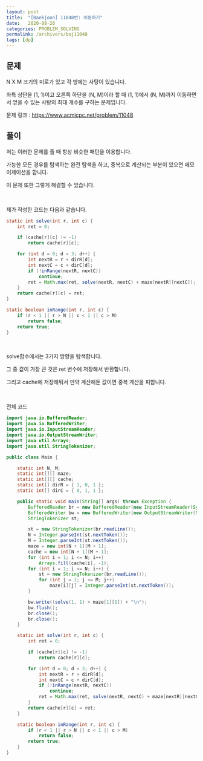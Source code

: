 ```yaml
---
layout: post
title:  "[Baekjoon] 11048번: 이동하기"
date:   2020-08-26
categories: PROBLEM_SOLVING
permalink: /archivers/boj11048
tags: [dp]
---
```


## 문제

N X M 크기의 미로가 있고 각 방에는 사탕이 있습니다.

좌특 상단을 (1, 1)이고 오른쪽 하단을 (N, M)이라 할 때 (1, 1)에서 (N, M)까지 이동하면서 얻을 수 있는 사탕의 최대 개수를 구하는 문제입니다.

문제 링크 : <https://www.acmicpc.net/problem/11048>

## 풀이

저는 이러한 문제를 풀 때 항상 비슷한 패턴을 이용합니다.

가능한 모든 경우를 탐색하는 완전 탐색을 하고, 중복으로 계산되는 부분이 있으면 메모이제이션을 합니다.

이 문제 또한 그렇게 해결할 수 있습니다.

<br/>

제가 작성한 코드는 다음과 같습니다.

~~~java
static int solve(int r, int c) {
	int ret = 0;

	if (cache[r][c] != -1)
		return cache[r][c];

	for (int d = 0; d < 3; d++) {
		int nextR = r + dirR[d];
		int nextC = c + dirC[d];
		if (!inRange(nextR, nextC))
			continue;
		ret = Math.max(ret, solve(nextR, nextC) + maze[nextR][nextC]);
	}
	return cache[r][c] = ret;
}

static boolean inRange(int r, int c) {
	if (r < 1 || r > N || c < 1 || c > M)
		return false;
	return true;
}
~~~
<br/>

solve함수에서는 3가지 방향을 탐색합니다.

그 중 값이 가장 큰 것은 ret 변수에 저장해서 반환합니다.

그리고 cache에 저장해둬서 만약 계산해둔 값이면 중복 계산을 피합니다.

<br/>

전체 코드

~~~java
import java.io.BufferedReader;
import java.io.BufferedWriter;
import java.io.InputStreamReader;
import java.io.OutputStreamWriter;
import java.util.Arrays;
import java.util.StringTokenizer;

public class Main {

	static int N, M;
	static int[][] maze;
	static int[][] cache;
	static int[] dirR = { 1, 0, 1 };
	static int[] dirC = { 0, 1, 1 };

	public static void main(String[] args) throws Exception {
		BufferedReader br = new BufferedReader(new InputStreamReader(System.in));
		BufferedWriter bw = new BufferedWriter(new OutputStreamWriter(System.out));
		StringTokenizer st;

		st = new StringTokenizer(br.readLine());
		N = Integer.parseInt(st.nextToken());
		M = Integer.parseInt(st.nextToken());
		maze = new int[N + 1][M + 1];
		cache = new int[N + 1][M + 1];
		for (int i = 1; i <= N; i++)
			Arrays.fill(cache[i], -1);
		for (int i = 1; i <= N; i++) {
			st = new StringTokenizer(br.readLine());
			for (int j = 1; j <= M; j++)
				maze[i][j] = Integer.parseInt(st.nextToken());
		}

		bw.write((solve(1, 1) + maze[1][1]) + "\n");
		bw.flush();
		br.close();
		br.close();
	}

	static int solve(int r, int c) {
		int ret = 0;

		if (cache[r][c] != -1)
			return cache[r][c];

		for (int d = 0; d < 3; d++) {
			int nextR = r + dirR[d];
			int nextC = c + dirC[d];
			if (!inRange(nextR, nextC))
				continue;
			ret = Math.max(ret, solve(nextR, nextC) + maze[nextR][nextC]);
		}
		return cache[r][c] = ret;
	}

	static boolean inRange(int r, int c) {
		if (r < 1 || r > N || c < 1 || c > M)
			return false;
		return true;
	}
}

~~~

<br/>

